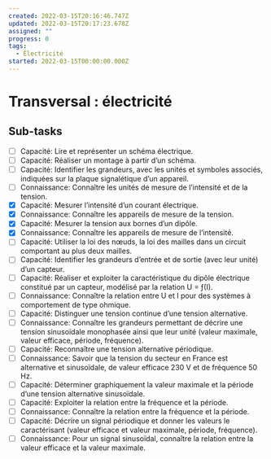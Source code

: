 ```yaml
---
created: 2022-03-15T20:16:46.747Z
updated: 2022-03-15T20:17:23.678Z
assigned: ""
progress: 0
tags:
  - Électricité
started: 2022-03-15T00:00:00.000Z
---
```


# Transversal : électricité

## Sub-tasks

- [ ] Capacité: Lire et représenter un schéma électrique.
- [ ] Capacité: Réaliser un montage à partir d’un schéma.
- [ ] Capacité: Identifier les grandeurs, avec les unités et symboles associés, indiquées sur la plaque signalétique d’un appareil.
- [ ] Connaissance: Connaître les unités de mesure de l’intensité et de la tension.
- [x] Capacité: Mesurer l’intensité d’un courant électrique.
- [x] Connaissance: Connaître les appareils de mesure de la tension.
- [x] Capacité: Mesurer la tension aux bornes d’un dipôle.
- [x] Connaissance: Connaître les appareils de mesure de l’intensité.
- [ ] Capacité: Utiliser la loi des nœuds, la loi des mailles dans un circuit comportant au plus deux mailles.
- [ ] Capacité: Identifier les grandeurs d’entrée et de sortie (avec leur unité) d’un capteur.
- [ ] Capacité: Réaliser et exploiter la caractéristique du dipôle électrique constitué par un capteur, modélisé par la relation U = ƒ(I).
- [ ] Connaissance: Connaître la relation entre U et I pour des systèmes à comportement de type ohmique.
- [ ] Capacité: Distinguer une tension continue d’une tension alternative.
- [ ] Connaissance: Connaître les grandeurs permettant de décrire une tension sinusoïdale monophasée ainsi que leur unité (valeur maximale, valeur efficace, période, fréquence).
- [ ] Capacité: Reconnaître une tension alternative périodique.
- [ ] Connaissance: Savoir que la tension du secteur en France est alternative et sinusoïdale, de valeur efficace 230 V et de fréquence 50 Hz.
- [ ] Capacité: Déterminer graphiquement la valeur maximale et la période d’une tension alternative sinusoïdale.
- [ ] Capacité: Exploiter la relation entre la fréquence et la période.
- [ ] Connaissance: Connaître la relation entre la fréquence et la période.
- [ ] Capacité: Décrire un signal périodique et donner les valeurs le caractérisant (valeur efficace et valeur maximale, période, fréquence).
- [ ] Connaissance: Pour un signal sinusoïdal, connaître la relation entre la valeur efficace et la valeur maximale.
